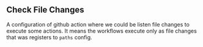 ## Check File Changes

A configuration of github action where we could be listen file changes to execute some actions.
It means the workflows execute only as file changes that was registers to `paths` config.
